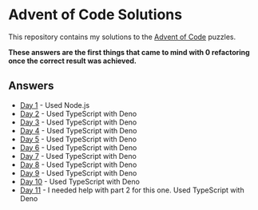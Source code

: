 # Advent of Code Solutions

This repository contains my solutions to the [Advent of Code](https://adventofcode.com/) puzzles.

**These answers are the first things that came to mind with 0 refactoring once the correct result was achieved.**

## Answers

- [Day 1](day-01/) - Used Node.js
- [Day 2](day-02/) - Used TypeScript with Deno
- [Day 3](day-03/) - Used TypeScript with Deno
- [Day 4](day-04/) - Used TypeScript with Deno
- [Day 5](day-05/) - Used TypeScript with Deno
- [Day 6](day-06/) - Used TypeScript with Deno
- [Day 7](day-07/) - Used TypeScript with Deno
- [Day 8](day-08/) - Used TypeScript with Deno
- [Day 9](day-09/) - Used TypeScript with Deno
- [Day 10](day-10/) - Used TypeScript with Deno
- [Day 11](day-11/) - I needed help with part 2 for this one. Used TypeScript with Deno
